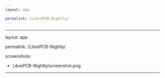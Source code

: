 ```yaml
---
layout: app

permalink: /LibrePCB-Nightly/
---
```

---
layout: app

permalink: /LibrePCB-Nightly/

screenshots:
  - LibrePCB-Nightly/screenshot.png
---
